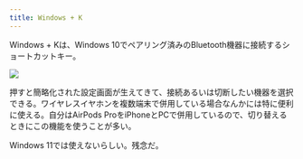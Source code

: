 ```yaml
---
title: Windows + K
---
```

Windows + Kは、Windows 10でペアリング済みのBluetooth機器に接続するショートカットキー。

![](https://lh5.googleusercontent.com/BwxtypCm6X-WsT0GXWgt8ch58rPVqt49JXcNZlw8b4__7Kc6Ww2xFY1QOxahzvjhn-JonIAsa7jwqo6fKJ5DsehdmLuTHyV1PoKOE6oLjCa_8AsKreTtCfAvhdworJ_9nCT_TqA-DrX1SniTFwJceDNE3iQvc0o-N4-X84NoVsLFJ0cCt7qqX1dl)

押すと簡略化された設定画面が生えてきて、接続あるいは切断したい機器を選択できる。ワイヤレスイヤホンを複数端末で併用している場合なんかには特に便利に使える。自分はAirPods ProをiPhoneとPCで併用しているので、切り替えるときにこの機能を使うことが多い。

Windows 11では使えないらしい。残念だ。
